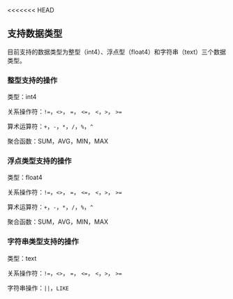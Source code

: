 <<<<<<< HEAD
## 支持数据类型

目前支持的数据类型为整型（int4）、浮点型（float4）和字符串（text）三个数据类型。

### 整型支持的操作

类型：int4

关系操作符：`!=`，`<>`， `=`， `<=`， `<`，`>`， `>=`

算术运算符：`+`，`-`，`*`，`/`，`%`，`^`

聚合函数：SUM，AVG，MIN，MAX

### 浮点类型支持的操作

类型：float4

关系操作符：`!=`，`<>`， `=`， `<=`， `<`，`>`， `>=`

算术运算符：`+`，`-`，`*`，`/`，`%`，`^`

聚合函数：SUM，AVG，MIN，MAX

### 字符串类型支持的操作

类型：text

关系操作符：`!=`，`<>`， `=`， `<=`， `<`，`>`， `>=`

字符串操作：`||`，`LIKE`

